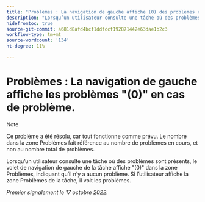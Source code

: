 ```yaml
---
title: "Problèmes : La navigation de gauche affiche (0) des problèmes en cas de problème."
description: "Lorsqu’un utilisateur consulte une tâche où des problèmes sont présents, le volet de navigation de gauche de la tâche s’affiche (0) dans la zone Problèmes, indiquant qu’il n’y a aucun problème. Si l’utilisateur affiche la zone Problèmes de la tâche, il voit les problèmes."
hidefromtoc: true
source-git-commit: a681d8afd4bcf1ddfccf192871442e63dae1b2c3
workflow-type: tm+mt
source-wordcount: '134'
ht-degree: 11%

---
```



# Problèmes : La navigation de gauche affiche les problèmes &quot;(0)&quot; en cas de problème.

>[!NOTE]
>
>Ce problème a été résolu, car tout fonctionne comme prévu. Le nombre dans la zone Problèmes fait référence au nombre de problèmes en cours, et non au nombre total de problèmes.

Lorsqu’un utilisateur consulte une tâche où des problèmes sont présents, le volet de navigation de gauche de la tâche affiche &quot;(0)&quot; dans la zone Problèmes, indiquant qu’il n’y a aucun problème. Si l’utilisateur affiche la zone Problèmes de la tâche, il voit les problèmes.

_Premier signalement le 17 octobre 2022._

